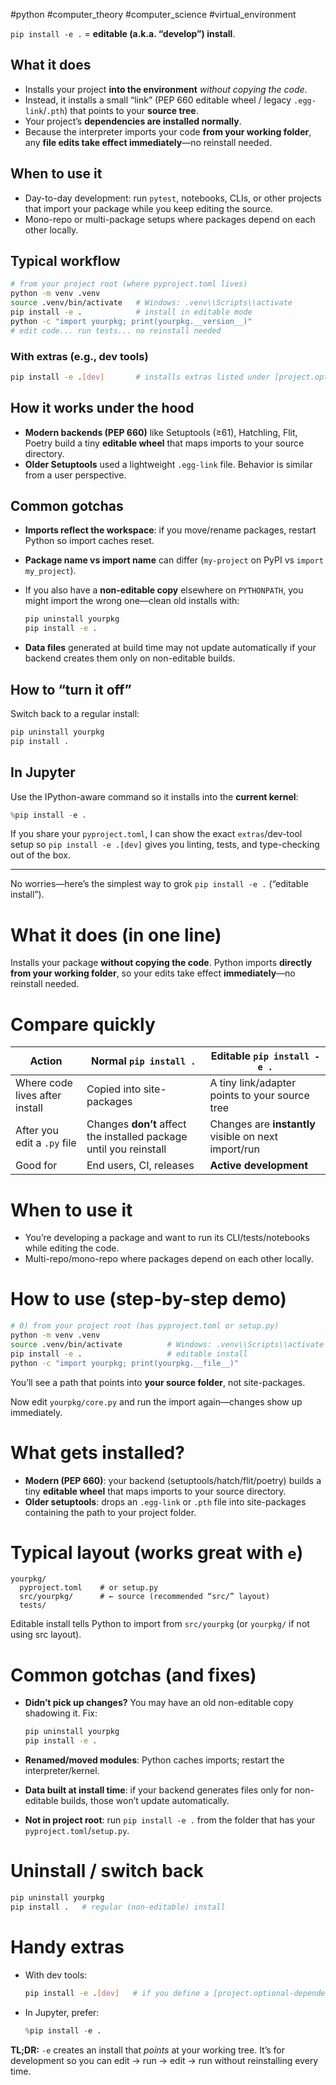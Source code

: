 #python #computer_theory #computer_science #virtual_environment

`pip install -e .` = **editable (a.k.a. “develop”) install**.

## What it does

- Installs your project **into the environment** _without copying the code_.
- Instead, it installs a small “link” (PEP 660 editable wheel / legacy `.egg-link`/`.pth`) that points to your **source tree**.
- Your project’s **dependencies are installed normally**.
- Because the interpreter imports your code **from your working folder**, any **file edits take effect immediately**—no reinstall needed.

## When to use it

- Day-to-day development: run `pytest`, notebooks, CLIs, or other projects that import your package while you keep editing the source.
- Mono-repo or multi-package setups where packages depend on each other locally.

## Typical workflow

```bash
# from your project root (where pyproject.toml lives)
python -m venv .venv
source .venv/bin/activate   # Windows: .venv\\Scripts\\activate
pip install -e .            # install in editable mode
python -c "import yourpkg; print(yourpkg.__version__)"
# edit code... run tests... no reinstall needed

```

### With extras (e.g., dev tools)

```bash
pip install -e .[dev]       # installs extras listed under [project.optional-dependencies]

```

## How it works under the hood

- **Modern backends (PEP 660)** like Setuptools (≥61), Hatchling, Flit, Poetry build a tiny **editable wheel** that maps imports to your source directory.
- **Older Setuptools** used a lightweight `.egg-link` file. Behavior is similar from a user perspective.

## Common gotchas

- **Imports reflect the workspace**: if you move/rename packages, restart Python so import caches reset.
    
- **Package name vs import name** can differ (`my-project` on PyPI vs `import my_project`).
    
- If you also have a **non-editable copy** elsewhere on `PYTHONPATH`, you might import the wrong one—clean old installs with:
    
    ```bash
    pip uninstall yourpkg
    pip install -e .
    
    ```
    
- **Data files** generated at build time may not update automatically if your backend creates them only on non-editable builds.
    

## How to “turn it off”

Switch back to a regular install:

```bash
pip uninstall yourpkg
pip install .

```

## In Jupyter

Use the IPython-aware command so it installs into the **current kernel**:

```python
%pip install -e .

```

If you share your `pyproject.toml`, I can show the exact `extras`/dev-tool setup so `pip install -e .[dev]` gives you linting, tests, and type-checking out of the box.

---

No worries—here’s the simplest way to grok `pip install -e .` (“editable install”).

# What it does (in one line)

Installs your package **without copying the code**. Python imports **directly from your working folder**, so your edits take effect **immediately**—no reinstall needed.

# Compare quickly

|Action|Normal `pip install .`|Editable `pip install -e .`|
|---|---|---|
|Where code lives after install|Copied into site-packages|A tiny link/adapter points to your source tree|
|After you edit a `.py` file|Changes **don’t** affect the installed package until you reinstall|Changes are **instantly** visible on next import/run|
|Good for|End users, CI, releases|**Active development**|

# When to use it

- You’re developing a package and want to run its CLI/tests/notebooks while editing the code.
- Multi-repo/mono-repo where packages depend on each other locally.

# How to use (step-by-step demo)

```bash
# 0) from your project root (has pyproject.toml or setup.py)
python -m venv .venv
source .venv/bin/activate          # Windows: .venv\\Scripts\\activate
pip install -e .                   # editable install
python -c "import yourpkg; print(yourpkg.__file__)"

```

You’ll see a path that points into **your source folder**, not site-packages.

Now edit `yourpkg/core.py` and run the import again—changes show up immediately.

# What gets installed?

- **Modern (PEP 660)**: your backend (setuptools/hatch/flit/poetry) builds a tiny **editable wheel** that maps imports to your source directory.
- **Older setuptools**: drops an `.egg-link` or `.pth` file into site-packages containing the path to your project folder.

# Typical layout (works great with `e`)

```
yourpkg/
  pyproject.toml    # or setup.py
  src/yourpkg/      # ← source (recommended “src/” layout)
  tests/

```

Editable install tells Python to import from `src/yourpkg` (or `yourpkg/` if not using src layout).

# Common gotchas (and fixes)

- **Didn’t pick up changes?** You may have an old non-editable copy shadowing it. Fix:
    
    ```bash
    pip uninstall yourpkg
    pip install -e .
    
    ```
    
- **Renamed/moved modules**: Python caches imports; restart the interpreter/kernel.
    
- **Data built at install time**: if your backend generates files only for non-editable builds, those won’t update automatically.
    
- **Not in project root**: run `pip install -e .` from the folder that has your `pyproject.toml`/`setup.py`.
    

# Uninstall / switch back

```bash
pip uninstall yourpkg
pip install .   # regular (non-editable) install

```

# Handy extras

- With dev tools:
    
    ```bash
    pip install -e .[dev]   # if you define a [project.optional-dependencies].dev
    
    ```
    
- In Jupyter, prefer:
    
    ```python
    %pip install -e .
    
    ```
    

**TL;DR:** `-e` creates an install that _points_ at your working tree. It’s for development so you can edit → run → edit → run without reinstalling every time.